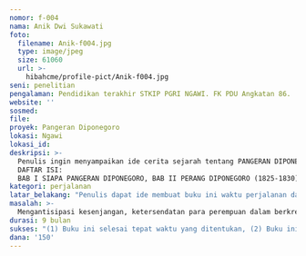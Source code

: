 ```yaml
---
nomor: f-004
nama: Anik Dwi Sukawati
foto:
  filename: Anik-f004.jpg
  type: image/jpeg
  size: 61060
  url: >-
    hibahcme/profile-pict/Anik-f004.jpg
seni: penelitian
pengalaman: Pendidikan terakhir STKIP PGRI NGAWI. FK PDU Angkatan 86.
website: ''
sosmed: 
file:
proyek: Pangeran Diponegoro
lokasi: Ngawi
lokasi_id:
deskripsi: >-
  Penulis ingin menyampaikan ide cerita sejarah tentang PANGERAN DIPONEGORO. Sebagaimana kita ketahui cerita tentang PANGERAN DIPONEGORO sepenggal. Penulis disini ingin menyampaikan cerita tersebut sampai akhir. Kita ketahui bahwa beliau adalah pahlawan yang gagah berani melawan penjajah pada waktu itu. Untuk menyelesaikan buku ini penulis memohon kepada Cipta Media Ekspresi berkenaan memberikan dana hibah untuk kami. Tanpa dana tersebut penulis tidak akan sampai menyelesaikannya.
  DAFTAR ISI: 
  BAB I SIAPA PANGERAN DIPONEGORO, BAB II PERANG DIPONEGORO (1825-1830), BAB III APA YANG DILAKUKAN PENGIKUT PANGERAN SETELAH TIADA, BAB IV SIAPA SAJA PENGIKUT PANGERAN DIPONEGORO, BAB V PENUTUP.
kategori: perjalanan
latar_belakang: "Penulis dapat ide membuat buku ini waktu perjalanan dari Makassar hingga Manado. Di sini penulis dapatkan jejak PANGERAN DIPONEGORO dan pengikutnya. Dan dapat dibuktikan adanya makam beliau di beberapa tempat. Harapan penulis semoga buku ini bermanfaat bagi kita semua baik generasi sekarang atau yang akan datang."
masalah: >-
  Mengantisipasi kesenjangan, ketersendatan para perempuan dalam berkreasi baik yang baru berkiprah maupun yang sudah berpengalaman.
durasi: 9 bulan
sukses: "(1) Buku ini selesai tepat waktu yang ditentukan, (2) Buku ini bermanfaat bagi generasi sekarang dan yang akan datang, (3) Harapan penulis: Buku ini diajarkan di kurikulum sekolah, baik tingkat dusun hingga perguruan tinggi"
dana: '150'
---
```

